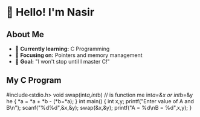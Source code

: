 # 👋 Hello! I'm Nasir 
## About Me
- 🔭 **Currently learning:** C Programming
- 🌱 **Focusing on:** Pointers and memory management
- 🎯 **Goal:** "I won't stop until I master C!"

## My C Program
#include<stdio.h>
void swap(int*a,int*b)
// is function me int*a=&x or int*b=&y he
{
    *a = *a + *b - (*b=*a);
}
int main()
{
    int x,y;
    printf("Enter value of A and B\n");
    scanf("%d%d",&x,&y);
    swap(&x,&y);
    printf("A = %d\nB = %d",x,y);
}

